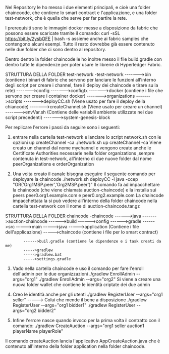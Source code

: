 Nel Repository le ho messo i due elementi principali, e cioè una folder chaincoode, che contiene lo smart contract e l'applicazione,
e una folder test-network, che è quella che serve per far partire la rete.

I prerequisiti sono le immagini docker messe a disposizione da fabric che possono essere scaricate tramite il comando:
curl -sSL https://bit.ly/2ysbOFE | bash -s
assieme anche ai fabric samples che contengono alcuni esempi.
Tutto il resto dovrebbe già essere contenuto nelle due folder che ci sono dentro al repository. 

Dentro dentro la folder chaincode le ho inoltre messo il file build.gradle con dentro tutte le dipendenze per poter usare le librerie di Hyperledger Fabric.

STRUTTURA DELLA FOLDER test-network
-test-network
------->bin (contiene i binari di fabric che servono per lanciare le funzioni all'interno degli script per creare i channel, fare il deploy dei chaincode e tirare su la rete)
------->config
------->configtx
------->docker (contiene i file che servono per creare i container docker)
------->organizations
------->scripts
        ------->deployCC.sh (Viene usato per fare il deploy della chiancode)
        ------->createChannel.sh (Viene usato per creare un channel)
        ------->envVar.sh (Contiene delle variabili ambiente utilizzate nei due script precedenti)
------->system-genesis-block

Per replicare l'errore i passi da seguire sono i seguenti:

1. entrare nella cartella test-network e lanciare lo script network.sh con le opzioni up createChannel -ca
./network.sh up createChannel -ca
Viene creato un channel dal nome mychannel e vengono create anche le Certificate Authorities necessarie nella folder organizations ,sempre contenuta in test-network,
all'interno di due nuove folder dal nome peerOrganizations e orderOrganization

2. Una volta creato il canale bisogna eseguire il seguente comando per deployare la chaincode
./network.sh deployCC -l java -ccep "OR('Org1MSP.peer','Org2MSP.peer')"
Il comando fa ad impacchettare la chaincode (che viene chiamata auction-chaincode) e la installa sui peers peer0.org1.example.com e peer0.org2.example.com
La chaincode impacchettata la si può vedere all'interno della folder chaincode nella cartella test-network con il nome di auction-chaincode.tar.gz

STRUTTURA DELLA FOLDER chaincode
-chaincode
------>java
      ------->auction-chaincode
             ------>build
             ------>config
             ------>gradle
             ------>src
                   ----->main
                        ----->java
                             ----->application (Contiene i file dell'applicazione)
                             ----->chaincode (contiene i file per lo smart contract)

            ------>buil.gradle (contiene le dipendenze e i task creati da me)
            ----->gradlew
            ----->gradlew.bat
            ----->settings.gradle


3. Vado nella cartella chaincode e uso il comando per fare l'enroll dell'admin per le due organizzazioni
./gradlew EnrollAdmin --args="org1"
./gradlew EnrollAdmin --args="org2"
Si viene a creare una nuova folder wallet che contiene le identità criptate dei due admin

4. Creo le identità anche per gli utenti
./gradlew RegisterUser --args="org1 seller" -----> Colui che mende il bene a disposizione
./gradlew RegisterUser --args="org1 bidder1"
./gradlew RegisterUser --args="org2 bidder2"


5. Infine l'errore nasce quando invoco per la prima volta il contratto con il comando:
./gradlew CreateAuction --args="org1 seller auction1 playerName playerRole"

Il comando createAuction lancia l'applicativo AppCreateAuction.java che è contenuto all'interno della folder application nella folder chaincode.




